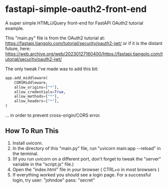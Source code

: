 # fastapi-simple-oauth2-front-end
A super simple HTML/JQuery front-end for FastAPI OAuth2 tutorial example.

This "main.py" file is from the OAuth2 tutorial at:
https://fastapi.tiangolo.com/tutorial/security/oauth2-jwt/
or if it is the distant future, here:
https://web.archive.org/web/20230127160400/https://fastapi.tiangolo.com/tutorial/security/oauth2-jwt/

The only tweak I've made was to add this bit:

```python
app.add_middleware(
    CORSMiddleware,
    allow_origins=["*"],
    allow_credentials=True,
    allow_methods=["*"],
    allow_headers=["*"],
)
```
... in order to prevent cross-origin/CORS error.


## How To Run This
1) Install uvicorn.
2) In the directory of this "main.py" file, run "uvicorn main:app --reload" in the terminal.
3) (If you run uvicorn on a different port, don't forget to tweak the "server" variable in the "script.js" file.)
4) Open the "index.html" file in your browser ( CTRL+o in most browsers )
5) If everything worked you should see a login page. For a successful login, try user: "johndoe" pass: "secret"
